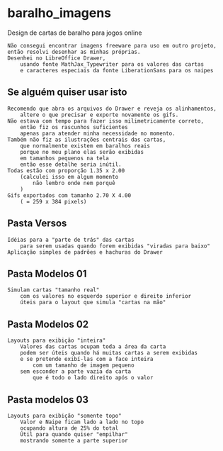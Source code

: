 # baralho_imagens
Design de cartas de baralho para jogos online

    Não consegui encontrar imagens freeware para uso em outro projeto,
    então resolvi desenhar as minhas próprias.
    Desenhei no LibreOffice Drawer,
        usando fonte MathJax_Typewriter para os valores das cartas
        e caracteres especiais da fonte LiberationSans para os naipes
    
## Se alguém quiser usar isto
    Recomendo que abra os arquivos do Drawer e reveja os alinhamentos,
        altere o que precisar e exporte novamente os gifs.
    Não estava com tempo para fazer isso milimetricamente correto,
        então fiz os rascunhos suficientes
        apenas para atender minha necessidade no momento.
    Também não fiz as ilustrações centrais das cartas,
        que normalmente existem em baralhos reais
        porque no meu plano elas serão exibidas 
        em tamanhos pequenos na tela
        então esse detalhe seria inútil.
    Todas estão com proporção 1.35 x 2.00
        (calculei isso em algum momento
            não lembro onde nem porquê
        )
    Gifs exportados com tamanho 2.70 X 4.00
        ( = 259 x 384 pixels)


## Pasta Versos
    Idéias para a "parte de trás" das cartas
        para serem usadas quando forem exibidas "viradas para baixo"
    Aplicação simples de padrões e hachuras do Drawer


## Pasta Modelos 01
    Simulam cartas "tamanho real"
        com os valores no esquerdo superior e direito inferior
        úteis para o layout que simula "cartas na mão"

## Pasta Modelos 02
    Layouts para exibição "inteira"
        Valores das cartas ocupam toda a área da carta
        podem ser úteis quando há muitas cartas a serem exibidas
        e se pretende exibí-las com a face inteira
            com um tamanho de imagem pequeno
        sem esconder a parte vazia da carta
            que é todo o lado direito após o valor

## Pasta modelos 03
    Layouts para exibição "somente topo"
        Valor e Naipe ficam lado a lado no topo
        ocupando altura de 25% do total
        Útil para quando quiser "empilhar"
        mostrando somente a parte superior






